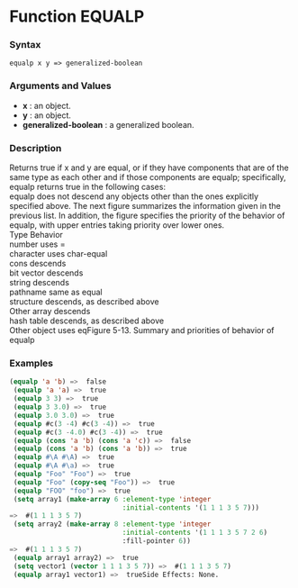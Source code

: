 <!-- Generated on 05/10/2020 by https://github.com/anto2oo/clhs-evolved -->

# Function EQUALP

### Syntax
`equalp x y => generalized-boolean`  


### Arguments and Values
- **x** : an object.   
- **y** : an object.   
- **generalized-boolean** : a generalized boolean.   


### Description
Returns true if x and y are equal, or if they have components that are of the same type as each other and if those components are equalp; specifically, equalp returns true in the following cases:  
 equalp does not descend any objects other than the ones explicitly specified above. The next figure summarizes the information given in the previous list. In addition, the figure specifies the priority of the behavior of equalp, with upper entries taking priority over lower ones.  
Type          Behavior                        
number        uses =                          
character     uses char-equal                 
cons          descends                        
bit vector    descends                        
string        descends                        
pathname      same as equal                   
structure     descends, as described above    
Other array   descends                        
hash table    descends, as described above    
Other object  uses eqFigure 5-13.  Summary and priorities of behavior of equalp



### Examples
```lisp 
(equalp 'a 'b) =>  false
 (equalp 'a 'a) =>  true
 (equalp 3 3) =>  true
 (equalp 3 3.0) =>  true
 (equalp 3.0 3.0) =>  true
 (equalp #c(3 -4) #c(3 -4)) =>  true
 (equalp #c(3 -4.0) #c(3 -4)) =>  true
 (equalp (cons 'a 'b) (cons 'a 'c)) =>  false
 (equalp (cons 'a 'b) (cons 'a 'b)) =>  true
 (equalp #\A #\A) =>  true
 (equalp #\A #\a) =>  true
 (equalp "Foo" "Foo") =>  true
 (equalp "Foo" (copy-seq "Foo")) =>  true
 (equalp "FOO" "foo") =>  true
 (setq array1 (make-array 6 :element-type 'integer
                            :initial-contents '(1 1 1 3 5 7))) 
=>  #(1 1 1 3 5 7)
 (setq array2 (make-array 8 :element-type 'integer
                            :initial-contents '(1 1 1 3 5 7 2 6)
                            :fill-pointer 6))
=>  #(1 1 1 3 5 7)
 (equalp array1 array2) =>  true
 (setq vector1 (vector 1 1 1 3 5 7)) =>  #(1 1 1 3 5 7)
 (equalp array1 vector1) =>  trueSide Effects: None.
```

